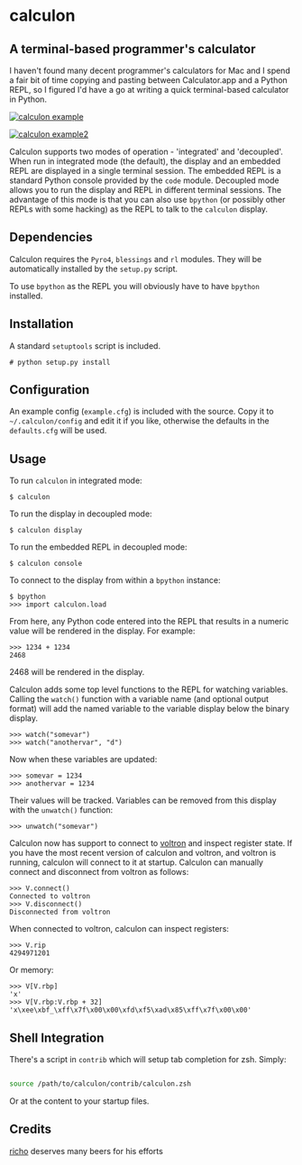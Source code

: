 calculon
========

A terminal-based programmer's calculator
----------------------------------------

I haven't found many decent programmer's calculators for Mac and I spend a fair bit of time copying and pasting between Calculator.app and a Python REPL, so I figured I'd have a go at writing a quick terminal-based calculator in Python.

[![calculon example](http://i.imgur.com/SkWdnld.png)](#example)

[![calculon example2](http://ho.ax/posts/2013/10/calculon_wide.png)](#example2)

Calculon supports two modes of operation - 'integrated' and 'decoupled'. When run in integrated mode (the default), the display and an embedded REPL are displayed in a single terminal session. The embedded REPL is a standard Python console provided by the `code` module. Decoupled mode allows you to run the display and REPL in different terminal sessions. The advantage of this mode is that you can also use `bpython` (or possibly other REPLs with some hacking) as the REPL to talk to the `calculon` display.

Dependencies
------------

Calculon requires the `Pyro4`, `blessings` and `rl` modules. They will be automatically installed by the `setup.py` script.

To use `bpython` as the REPL you will obviously have to have `bpython` installed.

Installation
------------

A standard `setuptools` script is included.

    # python setup.py install


Configuration
-------------

An example config (`example.cfg`) is included with the source. Copy it to `~/.calculon/config` and edit it if you like, otherwise the defaults in the `defaults.cfg` will be used.

Usage
-----

To run `calculon` in integrated mode:

	$ calculon

To run the display in decoupled mode:

	$ calculon display

To run the embedded REPL in decoupled mode:

	$ calculon console

To connect to the display from within a `bpython` instance:

	$ bpython
	>>> import calculon.load

From here, any Python code entered into the REPL that results in a numeric value will be rendered in the display. For example:

	>>> 1234 + 1234
	2468

2468 will be rendered in the display.

Calculon adds some top level functions to the REPL for watching variables. Calling the `watch()` function with a variable name (and optional output format) will add the named variable to the variable display below the binary display.

	>>> watch("somevar")
	>>> watch("anothervar", "d")

Now when these variables are updated:

	>>> somevar = 1234
	>>> anothervar = 1234

Their values will be tracked. Variables can be removed from this display with the `unwatch()` function:

	>>> unwatch("somevar")

Calculon now has support to connect to [voltron](https://github.com/snarez/voltron) and inspect register state. If you have the most recent version of calculon and voltron, and voltron is running, calculon will connect to it at startup. Calculon can manually connect and disconnect from voltron as follows:

	>>> V.connect()
	Connected to voltron
	>>> V.disconnect()
	Disconnected from voltron

When connected to voltron, calculon can inspect registers:

	>>> V.rip
	4294971201

Or memory:

    >>> V[V.rbp]
    'x'
    >>> V[V.rbp:V.rbp + 32]
    'x\xee\xbf_\xff\x7f\x00\x00\xfd\xf5\xad\x85\xff\x7f\x00\x00'

Shell Integration
-----------------

There's a script in `contrib` which will setup tab completion for zsh. Simply:

```bash

source /path/to/calculon/contrib/calculon.zsh
```

Or at the content to your startup files.


Credits
-------
[richo](https://github.com/richo) deserves many beers for his efforts
